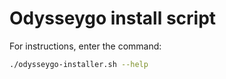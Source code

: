 # Odysseygo install script

For instructions, enter the command:
```bash
./odysseygo-installer.sh --help
```